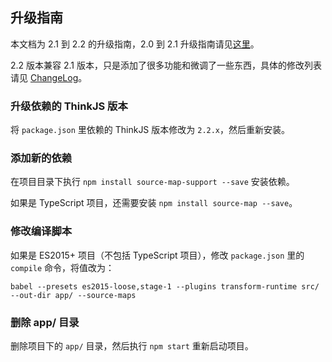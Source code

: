 ## 升级指南

本文档为 2.1 到 2.2 的升级指南，2.0 到 2.1 升级指南请见[这里](/doc/2.1/upgrade.html)。 

2.2 版本兼容 2.1 版本，只是添加了很多功能和微调了一些东西，具体的修改列表请见 [ChangeLog](/changelog.html)。


### 升级依赖的 ThinkJS 版本

将 `package.json` 里依赖的 ThinkJS 版本修改为 `2.2.x`，然后重新安装。


### 添加新的依赖

在项目目录下执行 `npm install source-map-support --save` 安装依赖。

如果是 TypeScript 项目，还需要安装 `npm install source-map --save`。

### 修改编译脚本

如果是 ES2015+ 项目（不包括 TypeScript 项目），修改 `package.json` 里的 `compile` 命令，将值改为：

```
babel --presets es2015-loose,stage-1 --plugins transform-runtime src/ --out-dir app/ --source-maps
```

### 删除 app/ 目录

删除项目下的 `app/` 目录，然后执行 `npm start` 重新启动项目。

